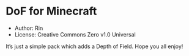 # DoF for Minecraft
- Author: Rin
- License: Creative Commons Zero v1.0 Universal

It’s just a simple pack which adds a Depth of Field.  Hope you all enjoy!
